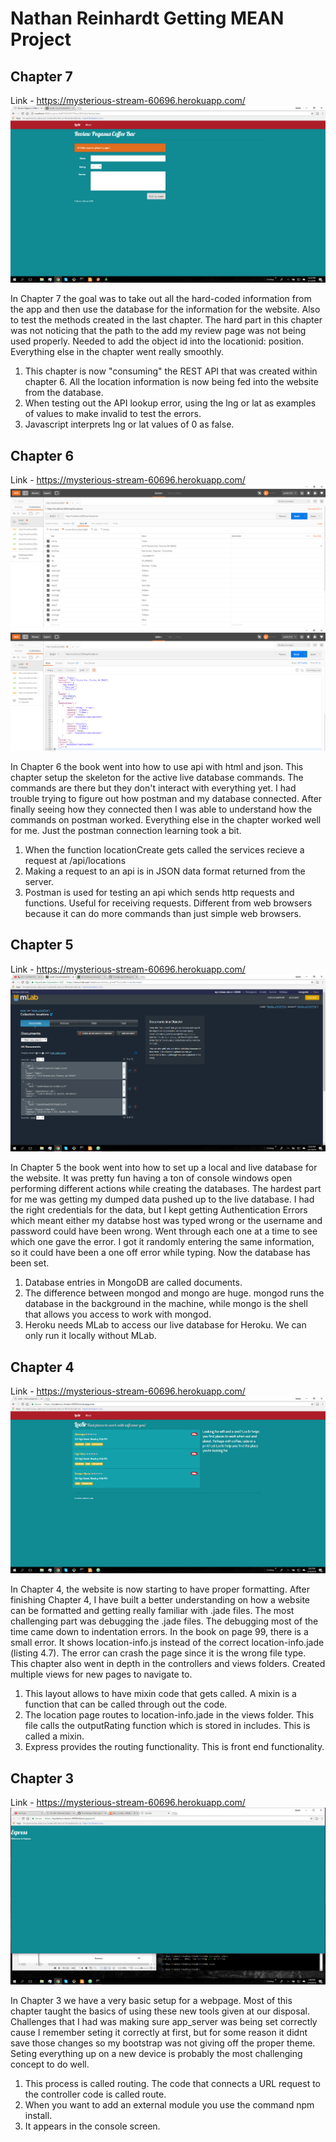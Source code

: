 # Nathan Reinhardt Getting MEAN Project
## Chapter 7
Link - https://mysterious-stream-60696.herokuapp.com/
![Screenshot](Chapter7GettingMean.png)

In Chapter 7 the goal was to take out all the hard-coded information from the app
and then use the database for the information for the website. Also to test the methods
created in the last chapter. The hard part in this chapter was not noticing that the path
to the add my review page was not being used properly. Needed to add the object id into
the locationid: position.  Everything else in the chapter went really smoothly.

1. This chapter is now "consuming" the REST API that was created within chapter 6. All
the location information is now being fed into the website from the database.
2. When testing out the API lookup error, using the lng or lat as examples of values 
to make invalid to test the errors.
3. Javascript interprets lng or lat values of 0 as false.

## Chapter 6
Link - https://mysterious-stream-60696.herokuapp.com/
![Screenshot](Chapter6p2GettingMean.png)
![Screenshot](Chapter6p1GettingMean.png)

In Chapter 6 the book went into how to use api with html and json. This chapter setup
the skeleton for the active live database commands. The commands are there but they
don't interact with everything yet. I had trouble trying to figure out how postman and
my database connected. After finally seeing how they connected then I was able to
understand how the commands on postman worked. Everything else in the chapter worked
well for me. Just the postman connection learning took a bit.

1. When the function locationCreate gets called the services recieve a request at
   /api/locations
2. Making a request to an api is in JSON data format returned from the server.
3. Postman is used for testing an api which sends http requests and functions. 
   Useful for receiving requests. Different from web browsers because it can do more
   commands than just simple web browsers.

## Chapter 5
Link - https://mysterious-stream-60696.herokuapp.com/
![Screenshot](Chapter5v2GettingMean.png)

In Chapter 5 the book went into how to set up a local and live database for the website.
It was pretty fun having a ton of console windows open performing different actions while
creating the databases.  The hardest part for me was getting my dumped data pushed up to the
live database. I had the right credentials for the data, but I kept getting Authentication
Errors which meant either my databse host was typed wrong or the username and password could
have been wrong. Went through each one at a time to see which one gave the error. I got it
randomly entering the same information, so it could have been a one off error while typing.
Now the database has been set.

1. Database entries in MongoDB are called documents.
2. The difference between mongod and mongo are huge. mongod runs the database in the
   background in the machine, while mongo is the shell that allows you access to work with
   mongod.
3. Heroku needs MLab to access our live database for Heroku. We can only run it locally
   without MLab.

## Chapter 4
Link - https://mysterious-stream-60696.herokuapp.com/
![Screenshot](Chapter4GettingMean.png)

In Chapter 4, the website is now starting to have proper formatting. After finishing
Chapter 4, I have built a better understanding on how a website can be formatted
and getting really familiar with .jade files. The most challenging part was debugging
the .jade files. The debugging most of the time came down to indentation errors. 
In the book on page 99, there is a small error. It shows location-info.js instead of
the correct location-info.jade (listing 4.7). The error can crash the page since it
is the wrong file type. This chapter also went in depth in the controllers and views folders.
Created multiple views for new pages to navigate to.

1. This layout allows to have mixin code that gets called. A mixin is a function that can
   be called through out the code.
2. The location page routes to location-info.jade in the views folder. This file calls the
   outputRating function which is stored in includes. This is called a mixin.
3. Express provides the routing functionality. This is front end functionality.

## Chapter 3
Link - https://mysterious-stream-60696.herokuapp.com/
![Screenshot](Chapter3GettingMean.png)

In Chapter 3 we have a very basic setup for a webpage.  Most of this chapter taught
the basics of using these new tools given at our disposal. Challenges that I had was
making sure app_server was being set correctly cause I remember seting it correctly 
at first, but for some reason it didnt save those changes so my bootstrap was not giving
off the proper theme. Seting everything up on a new device is probably the most
challenging concept to do well.

1. This process is called routing. The code that connects a URL request to the controller code
   is called route.
2. When you want to add an external module you use the command npm install.
3. It appears in the console screen.
